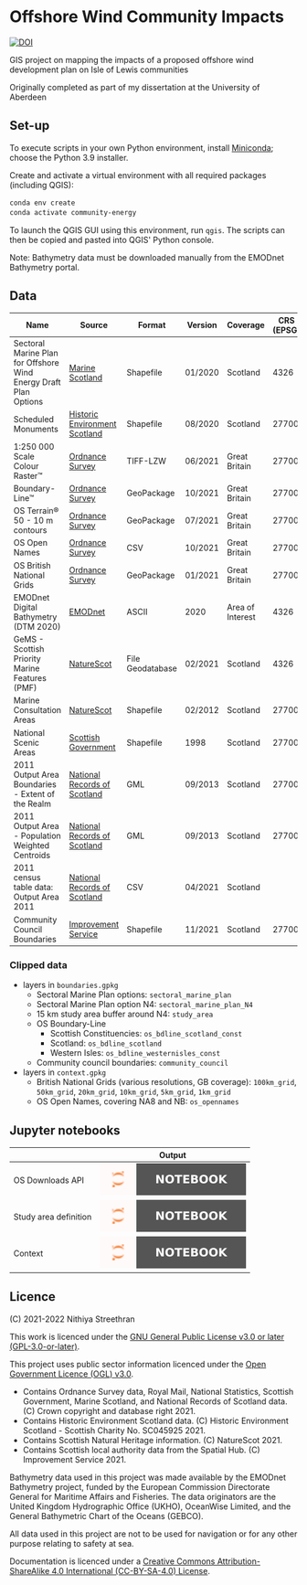 # Offshore Wind Community Impacts

[![DOI](https://zenodo.org/badge/DOI/10.5281/zenodo.6847982.svg)](https://doi.org/10.5281/zenodo.6847982)

GIS project on mapping the impacts of a proposed offshore wind development plan on Isle of Lewis communities

Originally completed as part of my dissertation at the University of Aberdeen

## Set-up

To execute scripts in your own Python environment, install [Miniconda](https://docs.conda.io/en/latest/miniconda.html); choose the Python 3.9 installer.

Create and activate a virtual environment with all required packages (including QGIS):

```sh
conda env create
conda activate community-energy
```

To launch the QGIS GUI using this environment, run `qgis`. The scripts can then be copied and pasted into QGIS' Python console.

Note: Bathymetry data must be downloaded manually from the EMODnet Bathymetry portal.

## Data

Name | Source | Format | Version | Coverage | CRS (EPSG) | Metadata
----- | --- | -- | -- | --- | -- | --
Sectoral Marine Plan for Offshore Wind Energy Draft Plan Options | [Marine Scotland] | Shapefile | 01/2020 | Scotland | 4326 | [[1]]
Scheduled Monuments | [Historic Environment Scotland] | Shapefile | 08/2020 | Scotland | 27700 | [[2]]
1:250 000 Scale Colour Raster™ | [Ordnance Survey][OS250k] | TIFF-LZW | 06/2021 | Great Britain | 27700
Boundary-Line™ | [Ordnance Survey][OSBdL] | GeoPackage | 10/2021 | Great Britain | 27700
OS Terrain® 50 - 10 m contours | [Ordnance Survey][OST50] | GeoPackage | 07/2021 | Great Britain | 27700
OS Open Names | [Ordnance Survey][OSON] | CSV | 10/2021 | Great Britain | 27700
OS British National Grids | [Ordnance Survey][OSBNG] | GeoPackage | 01/2021 | Great Britain | 27700
EMODnet Digital Bathymetry (DTM 2020) | [EMODnet] | ASCII | 2020 | Area of Interest | 4326
GeMS - Scottish Priority Marine Features (PMF) | [NatureScot][NSGeMS] | File Geodatabase | 02/2021 | Scotland | 4326 | [[3]]
Marine Consultation Areas | [NatureScot][NSMCA] | Shapefile | 02/2012 | Scotland | 27700 | [[4]]
National Scenic Areas | [Scottish Government][5] | Shapefile | 1998 | Scotland | 27700 | [[5]]
2011 Output Area Boundaries - Extent of the Realm | [National Records of Scotland][NRSOAB] | GML | 09/2013 | Scotland | 27700 | [[6]]
2011 Output Area - Population Weighted Centroids | [National Records of Scotland][NRSOAB] | GML | 09/2013 | Scotland | 27700 | [[7]]
2011 census table data: Output Area 2011 | [National Records of Scotland][NRSCT] | CSV | 04/2021 | Scotland
Community Council Boundaries | [Improvement Service] | Shapefile | 11/2021 | Scotland | 27700 | [[8]]

### Clipped data

- layers in `boundaries.gpkg`
  - Sectoral Marine Plan options: `sectoral_marine_plan`
  - Sectoral Marine Plan option N4: `sectoral_marine_plan_N4`
  - 15 km study area buffer around N4: `study_area`
  - OS Boundary-Line
    - Scottish Constituencies: `os_bdline_scotland_const`
    - Scotland: `os_bdline_scotland`
    - Western Isles: `os_bdline_westernisles_const`
  - Community council boundaries: `community_council`
- layers in `context.gpkg`
  - British National Grids (various resolutions, GB coverage): `100km_grid`, `50km_grid`, `20km_grid`, `10km_grid`, `5km_grid`, `1km_grid`
  - OS Open Names, covering NA8 and NB: `os_opennames`

## Jupyter notebooks

&nbsp; | Output
-- | --
OS Downloads API | [![View Jupyter Notebook](badges/NOTEBOOK.svg)](https://nbviewer.org/urls/gitlab.com/community-energy/community-energy-notebooks/-/raw/main/notebooks/os_downloads_api.ipynb)
Study area definition | [![View Jupyter Notebook](badges/NOTEBOOK.svg)](https://nbviewer.org/urls/gitlab.com/community-energy/community-energy-notebooks/-/raw/main/notebooks/study_area_def.ipynb)
Context | [![View Jupyter Notebook](badges/NOTEBOOK.svg)](https://nbviewer.org/urls/gitlab.com/community-energy/community-energy-notebooks/-/raw/main/notebooks/context.ipynb)

## Licence

(C) 2021-2022 Nithiya Streethran

This work is licenced under the [GNU General Public License v3.0 or later (GPL-3.0-or-later)](https://www.gnu.org/licenses/gpl-3.0.html).

This project uses public sector information licenced under the [Open Government Licence (OGL) v3.0](https://www.nationalarchives.gov.uk/doc/open-government-licence/version/3/).

- Contains Ordnance Survey data, Royal Mail, National Statistics, Scottish Government, Marine Scotland, and National Records of Scotland data. (C) Crown copyright and database right 2021.
- Contains Historic Environment Scotland data. (C) Historic Environment Scotland - Scottish Charity No. SC045925 2021.
- Contains Scottish Natural Heritage information. (C) NatureScot 2021.
- Contains Scottish local authority data from the Spatial Hub. (C) Improvement Service 2021.

Bathymetry data used in this project was made available by the EMODnet Bathymetry project, funded by the European Commission Directorate General for Maritime Affairs and Fisheries. The data originators are the United Kingdom Hydrographic Office (UKHO), OceanWise Limited, and the General Bathymetric Chart of the Oceans (GEBCO).

All data used in this project are not to be used for navigation or for any other purpose relating to safety at sea.

Documentation is licenced under a [Creative Commons Attribution-ShareAlike 4.0 International (CC-BY-SA-4.0) License](https://creativecommons.org/licenses/by-sa/4.0/).

[Marine Scotland]: https://marine.gov.scot/data/sectoral-marine-plan-offshore-wind-energy-draft-plan-options-gis-files
[Historic Environment Scotland]: https://portal.historicenvironment.scot/downloads/scheduledmonuments
[OS250k]: https://www.ordnancesurvey.co.uk/business-government/products/250k-raster
[OSBdL]: https://www.ordnancesurvey.co.uk/business-government/products/boundaryline
[OST50]: https://www.ordnancesurvey.co.uk/business-government/products/terrain-50
[OSON]: https://www.ordnancesurvey.co.uk/business-government/products/open-map-names
[OSBNG]: https://github.com/OrdnanceSurvey/OS-British-National-Grids
[EMODnet]: https://www.emodnet-bathymetry.eu/
[NSGeMS]: https://gateway.snh.gov.uk/natural-spaces/datasets/GEMS-PMF
[NSMCA]: https://gateway.snh.gov.uk/natural-spaces/datasets/MCA
[NRSOAB]: https://www.nrscotland.gov.uk/statistics-and-data/geography/our-products/census-datasets/2011-census/2011-boundaries
[NRSCT]: https://www.scotlandscensus.gov.uk/documents/2011-census-table-data-output-area-2011/
[Improvement Service]: https://data.spatialhub.scot/dataset/community_council_boundaries-is
[1]: https://spatialdata.gov.scot/geonetwork/srv/eng/catalog.search#/metadata/Marine_Scotland_FishDAC_12263
[2]: https://spatialdata.gov.scot/geonetwork/srv/eng/catalog.search#/metadata/756ec396-b6f9-4efe-8309-2dad95ffef68
[3]: https://spatialdata.gov.scot/geonetwork/srv/eng/catalog.search#/metadata/3bcb9784-6c3c-410a-9096-4d7777454ac5
[4]: https://spatialdata.gov.scot/geonetwork/srv/eng/catalog.search#/metadata/7C6A9F67-7581-404B-AE59-8DE523291550
[5]: https://spatialdata.gov.scot/geonetwork/srv/eng/catalog.search#/metadata/13396739-7602-4428-85fd-95a5d7e208a1
[6]: https://spatialdata.gov.scot/geonetwork/srv/eng/catalog.search#/metadata/e8544752-8d8e-4be4-8fad-68e7e70a90b8
[7]: https://spatialdata.gov.scot/geonetwork/srv/eng/catalog.search#/metadata/9d977a73-7884-4870-ae76-afccf8e6fae8
[8]: https://spatialdata.gov.scot/geonetwork/srv/eng/catalog.search#/metadata/83b038d4-1d33-4acf-83ea-e5dcc510a034
